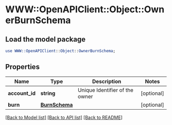 # WWW::OpenAPIClient::Object::OwnerBurnSchema

## Load the model package
```perl
use WWW::OpenAPIClient::Object::OwnerBurnSchema;
```

## Properties
Name | Type | Description | Notes
------------ | ------------- | ------------- | -------------
**account_id** | **string** | Unique Identifier of the owner | [optional] 
**burn** | [**BurnSchema**](BurnSchema.md) |  | [optional] 

[[Back to Model list]](../README.md#documentation-for-models) [[Back to API list]](../README.md#documentation-for-api-endpoints) [[Back to README]](../README.md)


